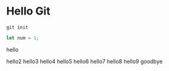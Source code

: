 # Hello Git

`git init`

```javascript
let num = 1;
```

hello

hello2
hello3
hello4
hello5
hello6
hello7
hello8
hello9
goodbye
